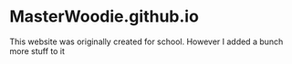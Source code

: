 # MasterWoodie.github.io
This website was originally created for school. However I added a bunch more stuff to it
